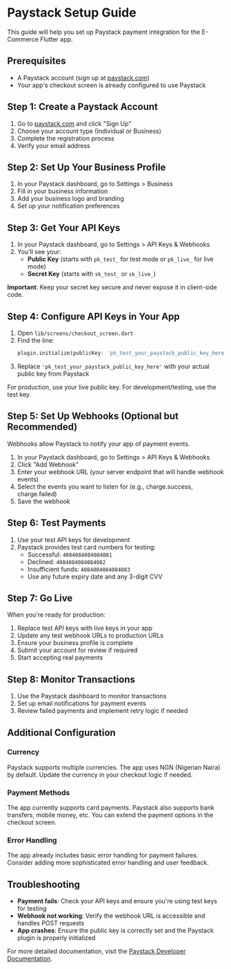 # Paystack Setup Guide

This guide will help you set up Paystack payment integration for the E-Commerce Flutter app.

## Prerequisites

- A Paystack account (sign up at [paystack.com](https://paystack.com))
- Your app's checkout screen is already configured to use Paystack

## Step 1: Create a Paystack Account

1. Go to [paystack.com](https://paystack.com) and click "Sign Up"
2. Choose your account type (Individual or Business)
3. Complete the registration process
4. Verify your email address

## Step 2: Set Up Your Business Profile

1. In your Paystack dashboard, go to Settings > Business
2. Fill in your business information
3. Add your business logo and branding
4. Set up your notification preferences

## Step 3: Get Your API Keys

1. In your Paystack dashboard, go to Settings > API Keys & Webhooks
2. You'll see your:
   - **Public Key** (starts with `pk_test_` for test mode or `pk_live_` for live mode)
   - **Secret Key** (starts with `sk_test_` or `sk_live_`)

**Important**: Keep your secret key secure and never expose it in client-side code.

## Step 4: Configure API Keys in Your App

1. Open `lib/screens/checkout_screen.dart`
2. Find the line:
   ```dart
   plugin.initialize(publicKey: 'pk_test_your_paystack_public_key_here');
   ```
3. Replace `'pk_test_your_paystack_public_key_here'` with your actual public key from Paystack

For production, use your live public key. For development/testing, use the test key.

## Step 5: Set Up Webhooks (Optional but Recommended)

Webhooks allow Paystack to notify your app of payment events.

1. In your Paystack dashboard, go to Settings > API Keys & Webhooks
2. Click "Add Webhook"
3. Enter your webhook URL (your server endpoint that will handle webhook events)
4. Select the events you want to listen for (e.g., charge.success, charge.failed)
5. Save the webhook

## Step 6: Test Payments

1. Use your test API keys for development
2. Paystack provides test card numbers for testing:
   - Successful: `4084084084084081`
   - Declined: `4084084084084082`
   - Insufficient funds: `4084084084084083`
   - Use any future expiry date and any 3-digit CVV

## Step 7: Go Live

When you're ready for production:

1. Replace test API keys with live keys in your app
2. Update any test webhook URLs to production URLs
3. Ensure your business profile is complete
4. Submit your account for review if required
5. Start accepting real payments

## Step 8: Monitor Transactions

1. Use the Paystack dashboard to monitor transactions
2. Set up email notifications for payment events
3. Review failed payments and implement retry logic if needed

## Additional Configuration

### Currency
Paystack supports multiple currencies. The app uses NGN (Nigerian Naira) by default. Update the currency in your checkout logic if needed.

### Payment Methods
The app currently supports card payments. Paystack also supports bank transfers, mobile money, etc. You can extend the payment options in the checkout screen.

### Error Handling
The app already includes basic error handling for payment failures. Consider adding more sophisticated error handling and user feedback.

## Troubleshooting

- **Payment fails**: Check your API keys and ensure you're using test keys for testing
- **Webhook not working**: Verify the webhook URL is accessible and handles POST requests
- **App crashes**: Ensure the public key is correctly set and the Paystack plugin is properly initialized

For more detailed documentation, visit the [Paystack Developer Documentation](https://developers.paystack.co/docs).